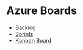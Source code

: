 # Azure Boards

- [Backlog](https://dev.azure.com/GustavKallin/Gustav%20Kallin/_backlogs/backlog/Gustav%20Kallin%20Team/Issues)
- [Sprints](https://dev.azure.com/GustavKallin/Gustav%20Kallin/_sprints/taskboard/Gustav%20Kallin%20Team/Gustav%20Kallin/Sprint%201)
- [Kanban Board](https://dev.azure.com/GustavKallin/Gustav%20Kallin/_boards/board/t/Gustav%20Kallin%20Team/Issues)
